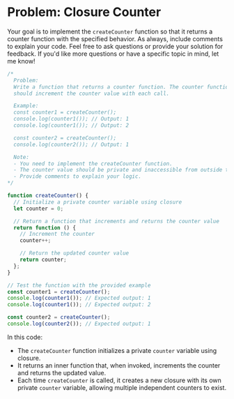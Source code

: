 # Problem: Closure Counter

Your goal is to implement the `createCounter` function so that it returns a counter function with the specified behavior. As always, include comments to explain your code. Feel free to ask questions or provide your solution for feedback. If you'd like more questions or have a specific topic in mind, let me know!

```js
/*
  Problem:
  Write a function that returns a counter function. The counter function, when invoked,
  should increment the counter value with each call.

  Example:
  const counter1 = createCounter();
  console.log(counter1()); // Output: 1
  console.log(counter1()); // Output: 2

  const counter2 = createCounter();
  console.log(counter2()); // Output: 1

  Note:
  - You need to implement the createCounter function.
  - The counter value should be private and inaccessible from outside the createCounter function.
  - Provide comments to explain your logic.
*/

function createCounter() {
  // Initialize a private counter variable using closure
  let counter = 0;

  // Return a function that increments and returns the counter value
  return function () {
    // Increment the counter
    counter++;

    // Return the updated counter value
    return counter;
  };
}

// Test the function with the provided example
const counter1 = createCounter();
console.log(counter1()); // Expected output: 1
console.log(counter1()); // Expected output: 2

const counter2 = createCounter();
console.log(counter2()); // Expected output: 1
```

In this code:

- The `createCounter` function initializes a private `counter` variable using closure.
- It returns an inner function that, when invoked, increments the counter and returns the updated value.
- Each time `createCounter` is called, it creates a new closure with its own private `counter` variable, allowing multiple independent counters to exist.
